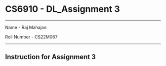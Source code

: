 # CS6910 - DL_Assignment 3
***
Name -  Raj Mahajan 


Roll Number -  CS22M067
***

## Instruction for Assignment 3
